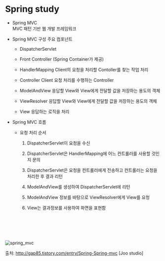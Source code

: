 # Spring study
* Spring MVC<br>
    MVC 패턴 기반 웹 개발 프레임워크

* Spring MVC 구성 주요 컴포넌트 

  - DispatcherServlet

  - Front Controller (Spring Container가 제공)

  - HandlerMapping
      Client의 요청을 처리할 Contoller를 찾는 작업 처리

  - Controller
      Client 요청 처리를 수행하는 Controller

  - ModelAndView
      응답할 View와 View에게 전달할 값을 저장하는 용도의 객체

  - ViewResolver
      응답할 View와 View에게 전달할 값을 저장하는 용도의 객체

  - View
      응답하는 로직을 처리

* Spring MVC 흐름

  - 요청 처리 순서
  
      1. DispatcherServlet이 요청을 수신
      
      2. DispatcherServlet은 HandlerMapping에 어느 컨트롤러를 사용할 것인지 문의

      3. DispatcherServlet은 요청을 컨트롤러에게 전송하고 컨트롤러는 요청을 처리한 후 결과 리턴

      4. ModelAndView를 생성하여 DispatcherServlet에 리턴

      5. ModelAndView 정보를 바탕으로 ViewResolver에게 View를 요청

      6. View는 결과정보를 사용하여 화면을 표현함
      
      <br>
      <br>
      <br>
      <br>

![spring_mvc](https://user-images.githubusercontent.com/34940800/41592127-a2e58188-73f6-11e8-935f-0162778b044c.png)




출처: http://gap85.tistory.com/entry/Spring-Spring-mvc [Joo studio]
